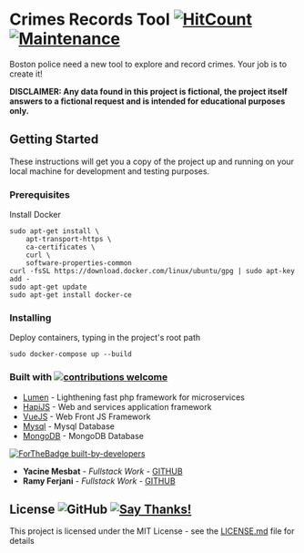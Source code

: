 # Crimes Records Tool [![HitCount](http://hits.dwyl.io/YacineMesbat/HapiVueMongo-And-Microservices.svg)](http://hits.dwyl.io/YacineMesbat/HapiVueMongo-And-Microservices) [![Maintenance](https://img.shields.io/badge/Maintained%3F-yes-green.svg)](https://GitHub.com/YacineMesbat/HapiVueMongo-And-Microservices/graphs/commit-activity)

Boston police need a new tool to explore and record crimes. Your job is to create it!

**DISCLAIMER: Any data found in this project is fictional, the project itself answers to a fictional request and is intended for educational purposes only.**

## Getting Started

These instructions will get you a copy of the project up and running on your local machine for development and testing purposes.

### Prerequisites

Install Docker

```
sudo apt-get install \
    apt-transport-https \
    ca-certificates \
    curl \
    software-properties-common
curl -fsSL https://download.docker.com/linux/ubuntu/gpg | sudo apt-key add -
sudo apt-get update
sudo apt-get install docker-ce
```

### Installing

Deploy containers, typing in the project's root path

```
sudo docker-compose up --build
```

### Built with [![contributions welcome](https://img.shields.io/badge/contributions-welcome-brightgreen.svg?style=flat)](https://github.com/YacineMesbat/HapiVueMongo-And-Microservices/issues)

* [Lumen](https://github.com/laravel/lumen) - Lighthening fast php framework for microservices
* [HapiJS](https://github.com/hapijs/hapi) - Web and services application framework
* [VueJS](https://github.com/vuejs/vue) - Web Front JS Framework
* [Mysql](https://github.com/mysql) - Mysql Database
* [MongoDB](https://github.com/mongodb/mongo) - MongoDB Database

[![ForTheBadge built-by-developers](http://ForTheBadge.com/images/badges/built-by-developers.svg)](https://GitHub.com/YacineMesbat/)  

* **Yacine Mesbat** - *Fullstack Work* - [GITHUB](https://github.com/YacineMesbat)
* **Ramy Ferjani** - *Fullstack Work* - [GITHUB](https://github.com/ramyferjani)

## License ![GitHub](https://img.shields.io/github/license/mashape/apistatus.svg) [![Say Thanks!](https://img.shields.io/badge/Say%20Thanks-!-1EAEDB.svg)](https://saythanks.io/to/Mesbat)

This project is licensed under the MIT License - see the [LICENSE.md](LICENSE.md) file for details
